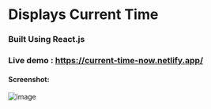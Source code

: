 # Displays Current Time
### Built Using React.js
### Live demo : https://current-time-now.netlify.app/
#### Screenshot:
![image](https://github.com/arjuncvinod/Digital-Clock/assets/68469520/7c61475d-b2a9-49ea-bad9-3f0278b30376)




